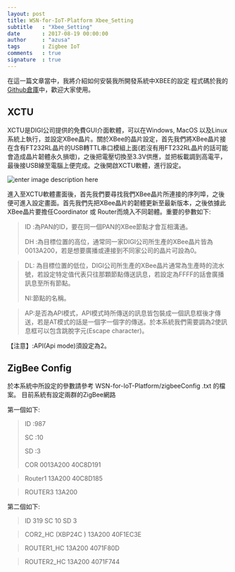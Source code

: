 ```yaml
---
layout: post
title: WSN-for-IoT-Platform Xbee_Setting
subtitle   : "Xbee_Setting"
date       : 2017-08-19 00:00:00
author     : "azusa"
tags       : Zigbee IoT
comments   : true
signature  : true
---
```



在這一篇文章當中，我將介紹如何安裝我所開發系統中XBEE的設定
程式碼於我的[Github倉庫](https://github.com/azusa152/WSN-for-IoT-Platform)中，歡迎大家使用。



XCTU
-------------
XCTU是DIGI公司提供的免費GUI介面軟體，可以在Windows, MacOS 以及Linux系統上執行，並設定XBee晶片。關於XBee的晶片設定，首先我們將XBee晶片接在含有FT232RL晶片的USB轉TTL串口模組上面(若沒有用FT232RL晶片的話可能會造成晶片韌體永久損壞)，之後把電壓切換至3.3V供應，並把板載調到高電平，最後接USB線至電腦上便完成。之後開啟XCTU軟體，進行設定。

![enter image description here](https://lh3.googleusercontent.com/-pUywudNuYJw/WaUD3gMDjUI/AAAAAAAAA60/ZwNRFBEbQS4UUzs18veo33xC7PvhBTh1wCE0YBhgL/s0/XCTU.png "XCTU.png")

進入至XCTU軟體畫面後，首先我們要尋找我們XBee晶片所連接的序列埠，之後便可進入設定畫面。首先我們先把XBee晶片的韌體更新至最新版本，之後依據此XBee晶片要擔任Coordinator 或 Router而燒入不同韌體。重要的參數如下:

> ID :為PAN的ID，要在同一個PAN的XBee節點才會互相溝通。
> 
> DH :為目標位置的高位，通常同一家DIGI公司所生產的XBee晶片皆為0013A200，若是想要廣播或連接到不同家公司的晶片可設為0。

> DL: 為目標位置的低位，DIGI公司所生產的XBee晶片通常為生產時的流水號，若設定特定值代表只往那顆節點傳送訊息，若設定為FFFF的話會廣播訊息至所有節點。
> 
> NI:節點的名稱。

> AP:是否為API模式，API模式時所傳送的訊息皆包裝成一個訊息框後才傳送，若是AT模式的話是一個字一個字的傳送。於本系統我們需要調為2使訊息框可以包含跳脫字元(Escape character)。

【注意】:API(Api mode)須設定為2。

ZigBee Config 
-------------
於本系統中所設定的參數請參考 WSN-for-IoT-Platform/zigbeeConfig .txt 的檔案。
目前系統有設定兩群的ZigBee網路



第一個如下:
> ID :987
> 
>SC :10
>
>SD :3
>
>COR
0013A200
40C8D191

>Router1
13A200
40C8D185

>ROUTER3
13A200

第二個如下:

> ID 319
SC 10
SD 3

>COR2_HC (XBP24C )
13A200
40F1EC3E

>ROUTER1_HC
13A200
4071F80D

>ROUTER2_HC
13A200
4071F744
